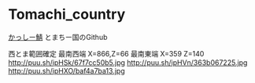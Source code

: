 # Tomachi_country
[かっしー鯖](http://www60.atwiki.jp/kassimine/) とまちー国のGithub

西とま範囲確定
最南西端 X=866,Z=66
最南東端 X=359 Z=140
http://puu.sh/ipHSk/67f7cc50b5.jpg
http://puu.sh/ipHVn/363b067225.jpg
http://puu.sh/ipHXO/baf4a7ba13.jpg

